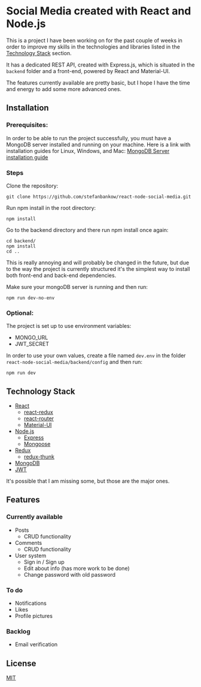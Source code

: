 # Social Media created with React and Node.js

This is a project I have been working on for the past couple of weeks in order to improve my skills in the technologies and libraries listed in the [Technology Stack](#technology-stack) section.

It has a dedicated REST API, created with Express.js, which is situated in the `backend` folder and a front-end, powered by React and Material-UI.

The features currently available are pretty basic, but I hope I have the time and energy to add some more advanced ones.



## Installation

### Prerequisites:
In order to be able to run the project successfully, you must have a MongoDB server installed and running on your machine. Here is a link with installation guides for Linux, Windows, and Mac: [MongoDB Server installation guide](https://docs.mongodb.com/manual/administration/install-community/)

### Steps


Clone the repository:
```
git clone https://github.com/stefanbankow/react-node-social-media.git
```

Run npm install in the root directory:
```
npm install
```

Go to the backend directory and there run npm install once again:
```
cd backend/
npm install
cd ..
```
This is really annoying and will probably be changed in the future, but due to the way the project is currently structured it's the simplest way to install both front-end and back-end dependencies.

Make sure your mongoDB server is running and then run:

```
npm run dev-no-env
```

### Optional:
The project is set up to use environment variables:
- MONGO_URL
- JWT_SECRET

In order to use your own values, create a file named `dev.env` in the folder `react-node-social-media/backend/config` and then run:
```
npm run dev
```


## Technology Stack

- [React](https://reactjs.org/)
  - [react-redux](https://react-redux.js.org/)
  - [react-router](https://reactrouter.com/)
  - [Material-UI](https://material-ui.com/)
- [Node.js](https://nodejs.org/en/)
  - [Express](https://expressjs.com/)
  - [Mongoose](https://mongoosejs.com/)
- [Redux](https://redux.js.org/)
  - [redux-thunk](https://github.com/reduxjs/redux-thunk)
- [MongoDB](https://www.mongodb.com/)
- [JWT](https://jwt.io/)

It's possible that I am missing some, but those are the major ones.

## Features
### Currently available
- Posts
  - CRUD functionality
- Comments
  - CRUD functionality
- User system
  - Sign in / Sign up
  - Edit about info (has more work to be done)
  - Change password with old password

### To do
- Notifications
- Likes
- Profile pictures

### Backlog
- Email verification
## License
[MIT](https://choosealicense.com/licenses/mit/)
